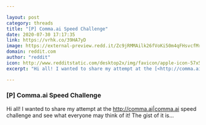 ```yaml
---

layout: post
category: threads
title: "[P] Comma.ai Speed Challenge"
date: 2020-07-30 17:17:35
link: https://vrhk.co/39HA7yD
image: https://external-preview.redd.it/Zc9jRMMAilk26fVoKi50m4qFHsvcfMrQH3MreXR0FOM.jpg?width=1200&height=628.272251309&auto=webp&crop=1200:628.272251309,smart&s=ab76a5e83b95fe2c9ed346c385c19538539c78d7
domain: reddit.com
author: "reddit"
icon: http://www.redditstatic.com/desktop2x/img/favicon/apple-icon-57x57.png
excerpt: "Hi all! I wanted to share my attempt at the [<http://comma.ai|comma.ai>](<https://comma.ai>) speed challenge and see what everyone may think of it! The gist of it is..."

---
```


### [P] Comma.ai Speed Challenge

Hi all! I wanted to share my attempt at the [<http://comma.ai|comma.ai>](<https://comma.ai>) speed challenge and see what everyone may think of it! The gist of it is...